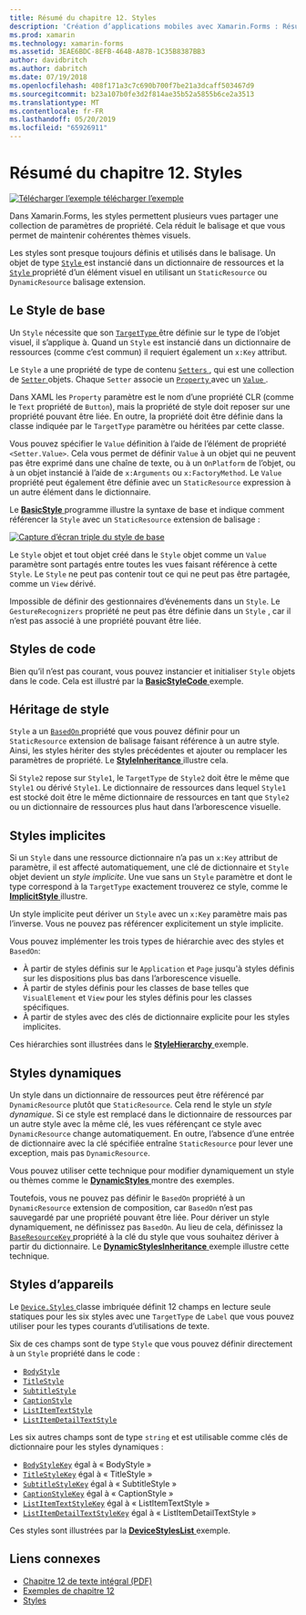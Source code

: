 ```yaml
---
title: Résumé du chapitre 12. Styles
description: 'Création d’applications mobiles avec Xamarin.Forms : Résumé du chapitre 12. Styles'
ms.prod: xamarin
ms.technology: xamarin-forms
ms.assetid: 3EAE6BDC-8EFB-464B-A87B-1C35B8387BB3
author: davidbritch
ms.author: dabritch
ms.date: 07/19/2018
ms.openlocfilehash: 408f171a3c7c690b700f7be21a3dcaff503467d9
ms.sourcegitcommit: b23a107b0fe3d2f814ae35b52a5855b6ce2a3513
ms.translationtype: MT
ms.contentlocale: fr-FR
ms.lasthandoff: 05/20/2019
ms.locfileid: "65926911"
---
```

# <a name="summary-of-chapter-12-styles"></a>Résumé du chapitre 12. Styles

[![Télécharger l’exemple](~/media/shared/download.png) télécharger l’exemple](https://github.com/xamarin/xamarin-forms-book-samples/tree/master/Chapter12)

Dans Xamarin.Forms, les styles permettent plusieurs vues partager une collection de paramètres de propriété. Cela réduit le balisage et que vous permet de maintenir cohérentes thèmes visuels.

Les styles sont presque toujours définis et utilisés dans le balisage. Un objet de type [ `Style` ](xref:Xamarin.Forms.Style) est instancié dans un dictionnaire de ressources et la [ `Style` ](xref:Xamarin.Forms.NavigableElement.Style) propriété d’un élément visuel en utilisant un `StaticResource` ou `DynamicResource` balisage extension.

## <a name="the-basic-style"></a>Le Style de base

Un `Style` nécessite que son [ `TargetType` ](xref:Xamarin.Forms.Style.TargetType) être définie sur le type de l’objet visuel, il s’applique à. Quand un `Style` est instancié dans un dictionnaire de ressources (comme c’est commun) il requiert également un `x:Key` attribut.

Le `Style` a une propriété de type de contenu [ `Setters` ](xref:Xamarin.Forms.Style.Setters), qui est une collection de [ `Setter` ](xref:Xamarin.Forms.Setter) objets. Chaque `Setter` associe un [ `Property` ](xref:Xamarin.Forms.Setter.Property) avec un [ `Value` ](xref:Xamarin.Forms.Setter.Value).

Dans XAML les `Property` paramètre est le nom d’une propriété CLR (comme le `Text` propriété de `Button`), mais la propriété de style doit reposer sur une propriété pouvant être liée. En outre, la propriété doit être définie dans la classe indiquée par le `TargetType` paramètre ou héritées par cette classe.

Vous pouvez spécifier le `Value` définition à l’aide de l’élément de propriété `<Setter.Value>`. Cela vous permet de définir `Value` à un objet qui ne peuvent pas être exprimé dans une chaîne de texte, ou à un `OnPlatform` de l’objet, ou à un objet instancié à l’aide de `x:Arguments` ou `x:FactoryMethod`. Le `Value` propriété peut également être définie avec un `StaticResource` expression à un autre élément dans le dictionnaire.

Le [ **BasicStyle** ](https://github.com/xamarin/xamarin-forms-book-samples/tree/master/Chapter12/BasicStyle) programme illustre la syntaxe de base et indique comment référencer la `Style` avec un `StaticResource` extension de balisage :

[![Capture d’écran triple du style de base](images/ch12fg01-small.png "base Styles")](images/ch12fg01-large.png#lightbox "Styles de base")

Le `Style` objet et tout objet créé dans le `Style` objet comme un `Value` paramètre sont partagés entre toutes les vues faisant référence à cette `Style`. Le `Style` ne peut pas contenir tout ce qui ne peut pas être partagée, comme un `View` dérivé.

Impossible de définir des gestionnaires d’événements dans un `Style`. Le `GestureRecognizers` propriété ne peut pas être définie dans un `Style` , car il n’est pas associé à une propriété pouvant être liée.

## <a name="styles-in-code"></a>Styles de code

Bien qu’il n’est pas courant, vous pouvez instancier et initialiser `Style` objets dans le code. Cela est illustré par la [ **BasicStyleCode** ](https://github.com/xamarin/xamarin-forms-book-samples/tree/master/Chapter12/BasicStyleCode) exemple.

## <a name="style-inheritance"></a>Héritage de style

`Style` a un [ `BasedOn` ](xref:Xamarin.Forms.Style.BasedOn) propriété que vous pouvez définir pour un `StaticResource` extension de balisage faisant référence à un autre style. Ainsi, les styles hériter des styles précédentes et ajouter ou remplacer les paramètres de propriété. Le [ **StyleInheritance** ](https://github.com/xamarin/xamarin-forms-book-samples/tree/master/Chapter12/StyleInheritance) illustre cela.

Si `Style2` repose sur `Style1`, le `TargetType` de `Style2` doit être le même que `Style1` ou dérivé `Style1`. Le dictionnaire de ressources dans lequel `Style1` est stocké doit être le même dictionnaire de ressources en tant que `Style2` ou un dictionnaire de ressources plus haut dans l’arborescence visuelle.

## <a name="implicit-styles"></a>Styles implicites

Si un `Style` dans une ressource dictionnaire n’a pas un `x:Key` attribut de paramètre, il est affecté automatiquement, une clé de dictionnaire et `Style` objet devient un *style implicite*. Une vue sans un `Style` paramètre et dont le type correspond à la `TargetType` exactement trouverez ce style, comme le [ **ImplicitStyle** ](https://github.com/xamarin/xamarin-forms-book-samples/tree/master/Chapter12/ImplicitStyle) illustre.

Un style implicite peut dériver un `Style` avec un `x:Key` paramètre mais pas l’inverse. Vous ne pouvez pas référencer explicitement un style implicite.

Vous pouvez implémenter les trois types de hiérarchie avec des styles et `BasedOn`:

- À partir de styles définis sur le `Application` et `Page` jusqu'à styles définis sur les dispositions plus bas dans l’arborescence visuelle.
- À partir de styles définis pour les classes de base telles que `VisualElement` et `View` pour les styles définis pour les classes spécifiques.
- À partir de styles avec des clés de dictionnaire explicite pour les styles implicites.

Ces hiérarchies sont illustrées dans le [ **StyleHierarchy** ](https://github.com/xamarin/xamarin-forms-book-samples/tree/master/Chapter12/StyleHierarchy) exemple.

## <a name="dynamic-styles"></a>Styles dynamiques

Un style dans un dictionnaire de ressources peut être référencé par `DynamicResource` plutôt que `StaticResource`. Cela rend le style un *style dynamique*. Si ce style est remplacé dans le dictionnaire de ressources par un autre style avec la même clé, les vues référençant ce style avec `DynamicResource` change automatiquement. En outre, l’absence d’une entrée de dictionnaire avec la clé spécifiée entraîne `StaticResource` pour lever une exception, mais pas `DynamicResource`.

Vous pouvez utiliser cette technique pour modifier dynamiquement un style ou thèmes comme le [ **DynamicStyles** ](https://github.com/xamarin/xamarin-forms-book-samples/tree/master/Chapter12/DynamicStyles) montre des exemples.

Toutefois, vous ne pouvez pas définir le `BasedOn` propriété à un `DynamicResource` extension de composition, car `BasedOn` n’est pas sauvegardé par une propriété pouvant être liée. Pour dériver un style dynamiquement, ne définissez pas `BasedOn`. Au lieu de cela, définissez la [ `BaseResourceKey` ](xref:Xamarin.Forms.Style.BaseResourceKey) propriété à la clé du style que vous souhaitez dériver à partir du dictionnaire. Le [ **DynamicStylesInheritance** ](https://github.com/xamarin/xamarin-forms-book-samples/tree/master/Chapter12/DynaStylesInh) exemple illustre cette technique.

## <a name="device-styles"></a>Styles d’appareils

Le [ `Device.Styles` ](xref:Xamarin.Forms.Device.Styles) classe imbriquée définit 12 champs en lecture seule statiques pour les six styles avec une `TargetType` de `Label` que vous pouvez utiliser pour les types courants d’utilisations de texte.

Six de ces champs sont de type `Style` que vous pouvez définir directement à un `Style` propriété dans le code :

- [`BodyStyle`](xref:Xamarin.Forms.Device.Styles.BodyStyle)
- [`TitleStyle`](xref:Xamarin.Forms.Device.Styles.TitleStyle)
- [`SubtitleStyle`](xref:Xamarin.Forms.Device.Styles.SubtitleStyle)
- [`CaptionStyle`](xref:Xamarin.Forms.Device.Styles.CaptionStyle)
- [`ListItemTextStyle`](xref:Xamarin.Forms.Device.Styles.ListItemTextStyle)
- [`ListItemDetailTextStyle`](xref:Xamarin.Forms.Device.Styles.ListItemDetailTextStyle)

Les six autres champs sont de type `string` et est utilisable comme clés de dictionnaire pour les styles dynamiques :

- [`BodyStyleKey`](xref:Xamarin.Forms.Device.Styles.BodyStyleKey) égal à « BodyStyle »
- [`TitleStyleKey`](xref:Xamarin.Forms.Device.Styles.TitleStyleKey) égal à « TitleStyle »
- [`SubtitleStyleKey`](xref:Xamarin.Forms.Device.Styles.SubtitleStyleKey) égal à « SubtitleStyle »
- [`CaptionStyleKey`](xref:Xamarin.Forms.Device.Styles.CaptionStyleKey) égal à « CaptionStyle »
- [`ListItemTextStyleKey`](xref:Xamarin.Forms.Device.Styles.ListItemTextStyleKey) égal à « ListItemTextStyle »
- [`ListItemDetailTextStyleKey`](xref:Xamarin.Forms.Device.Styles.ListItemDetailTextStyleKey) égal à « ListItemDetailTextStyle »

Ces styles sont illustrées par la [ **DeviceStylesList** ](https://github.com/xamarin/xamarin-forms-book-samples/tree/master/Chapter12/DeviceStylesList) exemple.

## <a name="related-links"></a>Liens connexes

- [Chapitre 12 de texte intégral (PDF)](https://download.xamarin.com/developer/xamarin-forms-book/XamarinFormsBook-Ch12-Apr2016.pdf)
- [Exemples de chapitre 12](https://github.com/xamarin/xamarin-forms-book-samples/tree/master/Chapter12)
- [Styles](~/xamarin-forms/user-interface/styles/index.md)
